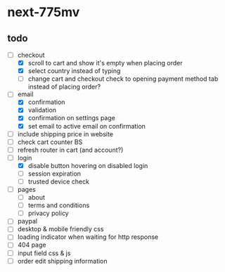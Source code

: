 # next-775mv

## todo

- [ ] checkout
  - [x] scroll to cart and show it's empty when placing order
  - [x] select country instead of typing
  - [ ] change cart and checkout check to opening payment method tab instead of placing order?
- [ ] email
  - [x] confirmation
  - [x] validation
  - [x] confirmation on settings page
  - [x] set email to active email on confirmation
- [ ] include shipping price in website
- [ ] check cart counter BS
- [ ] refresh router in cart (and account?)
- [ ] login
  - [x] disable button hovering on disabled login
  - [ ] session expiration
  - [ ] trusted device check
- [ ] pages
  - [ ] about
  - [ ] terms and conditions
  - [ ] privacy policy
- [ ] paypal
- [ ] desktop & mobile friendly css
- [ ] loading indicator when waiting for http response
- [ ] 404 page
- [ ] input field css & js
- [ ] order edit shipping information